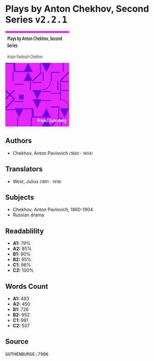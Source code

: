 # Plays by Anton Chekhov, Second Series <kbd>v2.2.1</kbd>

![](./cover.medium.jpg "")

## Authors


 - Chekhov, Anton Pavlovich <small>(1860 - 1904)</small>

## Translators


 - West, Julius <small>(1891 - 1918)</small>

## Subjects


 - Chekhov, Anton Pavlovich, 1860-1904
 - Russian drama

## Readablility


 - **A1:** 79%
 - **A2:** 85%
 - **B1:** 90%
 - **B2:** 95%
 - **C1:** 98%
 - **C2:** 100%

## Words Count


 - **A1:** 483
 - **A2:** 450
 - **B1:** 726
 - **B2:** 952
 - **C1:** 981
 - **C2:** 507

## Source


<kbd>GUTHENBURGE:7986</kbd>

